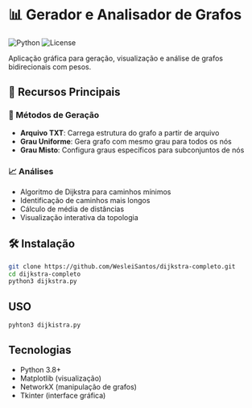 # 📊 Gerador e Analisador de Grafos

![Python](https://img.shields.io/badge/Python-3.8%2B-blue)
![License](https://img.shields.io/badge/License-MIT-green)

Aplicação gráfica para geração, visualização e análise de grafos bidirecionais com pesos.

## 🚀 Recursos Principais

### 🔧 Métodos de Geração
- **Arquivo TXT**: Carrega estrutura do grafo a partir de arquivo
- **Grau Uniforme**: Gera grafo com mesmo grau para todos os nós
- **Grau Misto**: Configura graus específicos para subconjuntos de nós

### 📈 Análises
- Algoritmo de Dijkstra para caminhos mínimos
- Identificação de caminhos mais longos
- Cálculo de média de distâncias
- Visualização interativa da topologia

## 🛠️ Instalação

```bash
git clone https://github.com/WesleiSantos/dijkstra-completo.git
cd dijkstra-completo
python3 dijkstra.py
```

## USO

```bash
pyhton3 dijkistra.py
```

## Tecnologias

- Python 3.8+
- Matplotlib (visualização)
- NetworkX (manipulação de grafos)
- Tkinter (interface gráfica)
